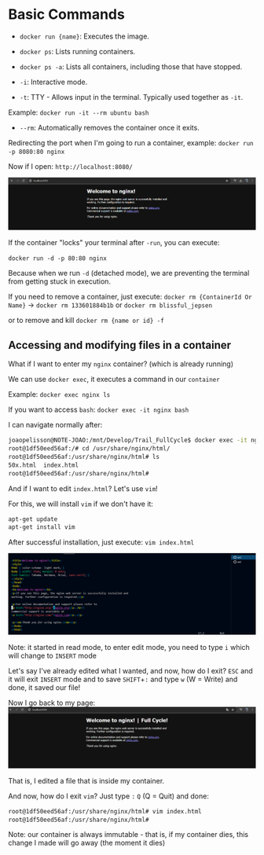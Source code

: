 # Basic Commands

- `docker run {name}`: Executes the image.

- `docker ps`: Lists running containers.

- `docker ps -a`: Lists all containers, including those that have stopped.

- `-i`: Interactive mode.
- `-t`: TTY - Allows input in the terminal. Typically used together as `-it`.

Example: `docker run -it --rm ubuntu bash`

- `--rm`: Automatically removes the container once it exits.

Redirecting the port when I'm going to run a container, example:
`docker run -p 8080:80 nginx`

Now if I open: `http://localhost:8080/`

<img src="./welcomeToNginx.png" />

If the container "locks" your terminal after `-run`, you can execute:

`docker run -d -p 80:80 nginx`

Because when we run `-d` (detached mode), we are preventing the terminal from getting stuck in execution.

If you need to remove a container, just execute:
`docker rm {ContainerId Or Name}` -> `docker rm 133601884b1b` or `docker rm blissful_jepsen` 

or to remove and kill
`docker rm {name or id} -f`
## Accessing and modifying files in a container

What if I want to enter my `nginx` container? (which is already running)

We can use `docker exec`, it executes a command in our `container`

Example: `docker exec nginx ls` 

If you want to access `bash`: `docker exec -it nginx bash`

I can navigate normally after:

```bash
joaopelisson@NOTE-JOAO:/mnt/Develop/Trail_FullCycle$ docker exec -it nginx bash
root@1df50eed56af:/# cd /usr/share/nginx/html/
root@1df50eed56af:/usr/share/nginx/html# ls
50x.html  index.html
root@1df50eed56af:/usr/share/nginx/html#
```
And if I want to edit `index.html`? Let's use `vim`!

For this, we will install `vim` if we don't have it: 

```bash
apt-get update
apt-get install vim
```

After successful installation, just execute: `vim index.html`

<img src="./vim1.png" alt="Vim" />

Note: it started in read mode, to enter edit mode, you need to type `i` which will change to `INSERT` mode

Let's say I've already edited what I wanted, and now, how do I exit? `ESC` and it will exit `INSERT` mode and to save `SHIFT`+`:` and type `w` (W = Write) and done, it saved our file!

Now I go back to my page:
<img src="./welcomeToNginx2.png" />

That is, I edited a file that is inside my container.

And now, how do I exit `vim`? Just type `:` `Q` (Q = Quit)
and done:

```bash
root@1df50eed56af:/usr/share/nginx/html# vim index.html
root@1df50eed56af:/usr/share/nginx/html#
```

Note: our container is always immutable - that is, if my container dies, this change I made will go away (the moment it dies)